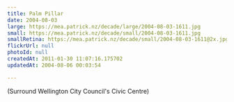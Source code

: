 ```yaml
---
title: Palm Pillar
date: 2004-08-03
large: https://mea.patrick.nz/decade/large/2004-08-03-1611.jpg
small: https://mea.patrick.nz/decade/small/2004-08-03-1611.jpg
smallRetina: https://mea.patrick.nz/decade/small/2004-08-03-1611@2x.jpg
flickrUrl: null
photoId: null
createdAt: 2011-01-30 11:07:16.175702
updatedAt: 2004-08-06 00:03:54

---
```

(Surround Wellington City Council's Civic Centre)
